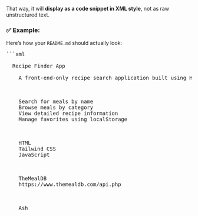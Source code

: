 That way, it will **display as a code snippet in XML style**, not as raw unstructured text.

### ✅ Example:
Here’s how your `README.md` should actually look:

<pre>
```xml
<project>
  <name>Recipe Finder App</name>
  <description>
    A front-end-only recipe search application built using HTML, CSS (Tailwind), and JavaScript.
  </description>

  <features>
    <feature>Search for meals by name</feature>
    <feature>Browse meals by category</feature>
    <feature>View detailed recipe information</feature>
    <feature>Manage favorites using localStorage</feature>
  </features>

  <technologies>
    <technology>HTML</technology>
    <technology>Tailwind CSS</technology>
    <technology>JavaScript</technology>
  </technologies>

  <api>
    <source>TheMealDB</source>
    <link>https://www.themealdb.com/api.php</link>
  </api>

  <author>
    <name>Ash</name>
  </author>
</project>